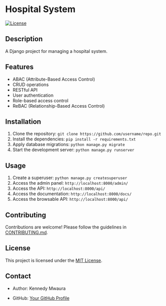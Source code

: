 # Hospital System

[![License](https://img.shields.io/badge/license-MIT-blue.svg)](https://opensource.org/licenses/MIT)

## Description

A Django project for managing a hospital system.

## Features

- ABAC (Attribute-Based Access Control)
- CRUD operations
- RESTful API
- User authentication
- Role-based access control
- ReBAC (Relationship-Based Access Control)

## Installation

1. Clone the repository: `git clone https://github.com/username/repo.git`
2. Install the dependencies: `pip install -r requirements.txt`
3. Apply database migrations: `python manage.py migrate`
4. Start the development server: `python manage.py runserver`

## Usage

1. Create a superuser: `python manage.py createsuperuser`
2. Access the admin panel: `http://localhost:8000/admin/`
3. Access the API: `http://localhost:8000/api/`
4. Access the documentation: `http://localhost:8000/docs/`
5. Access the browsable API: `http://localhost:8000/api/`

## Contributing

Contributions are welcome! Please follow the guidelines in [CONTRIBUTING.md](CONTRIBUTING.md).

## License

This project is licensed under the [MIT License](LICENSE).

## Contact

- Author: Kennedy Mwaura

- GitHub: [Your GitHub Profile](https://github.com/KenMwaura1)